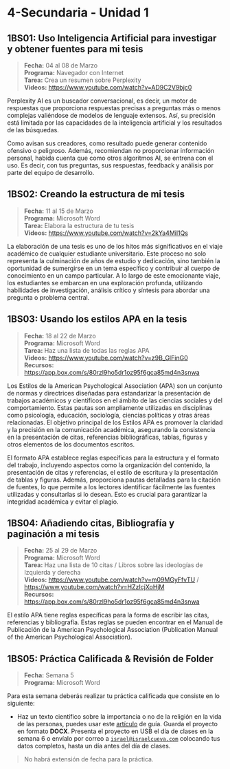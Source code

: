# 4-Secundaria - Unidad 1

## 1BS01: Uso Inteligencia Artificial para investigar y obtener fuentes para mi tesis

> <i class="bi bi-calendar"></i> **Fecha:** 04 al 08 de Marzo<br><i class="bi bi-laptop"></i> **Programa:** Navegador con Internet <br><i class="bi bi-clipboard-check"></i> **Tarea:** Crea un resumen sobre Perplexity <br><i class="bi bi-youtube txt-red"></i> **Videos:** https://www.youtube.com/watch?v=AD9C2V9bjc0

Perplexity AI es un buscador conversacional, es decir, un motor de respuestas que proporciona respuestas precisas a preguntas más o menos complejas valiéndose de modelos de lenguaje extensos. Así, su precisión está limitada por las capacidades de la inteligencia artificial y los resultados de las búsquedas.

Como avisan sus creadores, como resultado puede generar contenido ofensivo o peligroso. Además, recomiendan no proporcionar información personal, habida cuenta que como otros algoritmos AI, se entrena con el uso. Es decir, con tus preguntas, sus respuestas, feedback y análisis por parte del equipo de desarrollo.

## 1BS02: Creando la estructura de mi tesis

> <i class="bi bi-calendar"></i> **Fecha:** 11 al 15 de Marzo<br><i class="bi bi-laptop"></i> **Programa:** Microsoft Word <br><i class="bi bi-clipboard-check"></i> **Tarea:** Elabora la estructura de tu tesis <br><i class="bi bi-youtube txt-red"></i> **Videos:** https://www.youtube.com/watch?v=2kYa4Mil1Qs

La elaboración de una tesis es uno de los hitos más significativos en el viaje académico de cualquier estudiante universitario. Este proceso no solo representa la culminación de años de estudio y dedicación, sino también la oportunidad de sumergirse en un tema específico y contribuir al cuerpo de conocimiento en un campo particular. A lo largo de este emocionante viaje, los estudiantes se embarcan en una exploración profunda, utilizando habilidades de investigación, análisis crítico y síntesis para abordar una pregunta o problema central.

## 1BS03: Usando los estilos APA en la tesis

> <i class="bi bi-calendar"></i> **Fecha:** 18 al 22 de Marzo<br><i class="bi bi-laptop"></i> **Programa:** Microsoft Word<br><i class="bi bi-clipboard-check"></i> **Tarea:** Haz una lista de todas las reglas APA<br><i class="bi bi-youtube txt-red"></i> **Videos:** https://www.youtube.com/watch?v=z9B_GlFinG0 <br><i class="bi bi-files"></i> **Recursos:** https://app.box.com/s/80rzl9ho5dr1oz95f6gca85md4n3snwa

Los Estilos de la American Psychological Association (APA) son un conjunto de normas y directrices diseñadas para estandarizar la presentación de trabajos académicos y científicos en el ámbito de las ciencias sociales y del comportamiento. Estas pautas son ampliamente utilizadas en disciplinas como psicología, educación, sociología, ciencias políticas y otras áreas relacionadas. El objetivo principal de los Estilos APA es promover la claridad y la precisión en la comunicación académica, asegurando la consistencia en la presentación de citas, referencias bibliográficas, tablas, figuras y otros elementos de los documentos escritos.

El formato APA establece reglas específicas para la estructura y el formato del trabajo, incluyendo aspectos como la organización del contenido, la presentación de citas y referencias, el estilo de escritura y la presentación de tablas y figuras. Además, proporciona pautas detalladas para la citación de fuentes, lo que permite a los lectores identificar fácilmente las fuentes utilizadas y consultarlas si lo desean. Esto es crucial para garantizar la integridad académica y evitar el plagio.

## 1BS04: Añadiendo citas, Bibliografía y paginación a mi tesis

> <i class="bi bi-calendar"></i> **Fecha:** 25 al 29 de Marzo<br><i class="bi bi-laptop"></i> **Programa:** Microsoft Word<br><i class="bi bi-clipboard-check"></i> **Tarea:** Haz una lista de 10 citas / Libros sobre las ideologías de Izquierda y derecha<br><i class="bi bi-youtube txt-red"></i> **Videos:** https://www.youtube.com/watch?v=m09MGyFfvTU / https://www.youtube.com/watch?v=HZzIcjXoHjM <br><i class="bi bi-files"></i> **Recursos:** https://app.box.com/s/80rzl9ho5dr1oz95f6gca85md4n3snwa

El estilo APA tiene reglas específicas para la forma de escribir las citas, referencias y bibliografía. Estas reglas se pueden encontrar en el Manual de Publicación de la American Psychological Association (Publication Manual of the American Psychological Association).


<div class="currentTheme">

## 1BS05: Práctica Calificada & Revisión de Folder

> <i class="bi bi-calendar"></i> **Fecha:** Semana 5<br><i class="bi bi-laptop"></i> **Programa:** Microsoft Word

Para esta semana deberás realizar tu práctica calificada que consiste en lo siguiente:

- Haz un texto científico sobre la importancia o no de la religión en la vida de las personas, puedes usar este [artículo](https://dialnet.unirioja.es/descarga/articulo/7304362.pdf) de guía. Guarda el proyecto en formato **DOCX**. Presenta el proyecto en USB el día de clases en la semana 6 o envíalo por correo a <code>israel@israelcueva.com</code> colocando tus datos completos, hasta un día antes del día de clases.

> No habrá extensión de fecha para la práctica.

</div>
